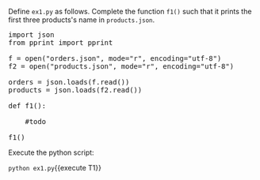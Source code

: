 Define `ex1.py` as follows. Complete the function `f1()` such that it prints the first three products's name in `products.json`.

<pre class="file" data-filename="ex1.py" data-target="replace">
import json
from pprint import pprint 

f = open("orders.json", mode="r", encoding="utf-8")
f2 = open("products.json", mode="r", encoding="utf-8")

orders = json.loads(f.read())
products = json.loads(f2.read())

def f1():

	#todo
	
f1()
</pre>



Execute the python script:

`python ex1.py`{{execute T1}}
